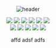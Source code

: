 <div align="center"> 

![header](https://capsule-render.vercel.app/api?type=transparent&color=000000&height=80&section=header&text=HELLO,%20-nl-I'M%20JEONG%20YEON!&fontColor=6E6E6E&fontSize=35&animation=fadeIn&fontAlignY=40&desc=%20&descAlignY=62&descAlign=62)

<!-- <h3 align="center">🤍 Welcome my github profile 🤍</h3> -->


<!--   
####  :clipboard: Once I've Used  -->
  

<img src="https://img.shields.io/badge/JAVA-007396?style=for-the-badge&logo=Java&logoColor=white">
<img src="https://img.shields.io/badge/JavaScript-F7DF1E?style=for-the-badge&logo=JavaScript&logoColor=white">
<img src="https://img.shields.io/badge/Spring-6DB33F?style=for-the-badge&logo=Spring&logoColor=white">
<img src="https://img.shields.io/badge/HTML5-E34F26?style=for-the-badge&logo=HTML5&logoColor=white">
<img src="https://img.shields.io/badge/CSS3-1572B6?style=for-the-badge&logo=CSS3&logoColor=white"> 
<img src="https://img.shields.io/badge/MySQL-4479A1?style=for-the-badge&logo=MySQL&logoColor=white"><br>
<img src="https://img.shields.io/badge/Oracle-F80000?style=for-the-badge&logo=Oracle&logoColor=white"> 
<img src="https://img.shields.io/badge/aws-232F3E?style=for-the-badge&logo=Amazon aws&logoColor=white">
<img src="https://img.shields.io/badge/Eclipse-2C2255?style=for-the-badge&logo=Eclipse%20IDE&logoColor=white">
<img src="https://img.shields.io/badge/github-181717?style=for-the-badge&logo=github&logoColor=white">
<img src="https://img.shields.io/badge/VSCode-007ACC?style=for-the-badge&logo=VisualStudioCode&logoColor=white">
 
   <br/>


affd
adsf
adfs
